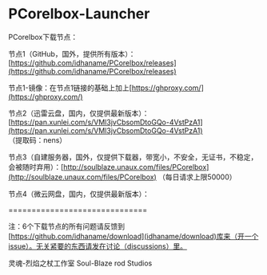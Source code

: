 # PCorelbox-Launcher

PCorelbox下载节点：

节点1（GitHub，国外，提供所有版本）：[https://github.com/idhaname/PCorelbox/releases](https://github.com/idhaname/PCorelbox/releases)

节点1-镜像：在节点1链接的基础上加上[https://ghproxy.com/](https://ghproxy.com/)

节点2（迅雷云盘，国内，仅提供最新版本）：[https://pan.xunlei.com/s/VMl3jvCbsomDtoGQo-4VstPzA1](https://pan.xunlei.com/s/VMl3jvCbsomDtoGQo-4VstPzA1) （提取码：nens）

节点3（自建服务器，国外，仅提供下载器，带宽小，不安全，无证书，不稳定，会被随时弃用）：[http://soulblaze.unaux.com/files/PCorelbox](http://soulblaze.unaux.com/files/PCorelbox) （每日请求上限50000）

节点4（微云网盘，国内，仅提供最新版本）：

==============================

注：6个下载节点的所有问题请反馈到[https://github.com/idhaname/download](idhaname/download)库来（开一个issue）。无关紧要的东西请发在讨论（discussions）里。

灵魂-烈焰之杖工作室 Soul-Blaze rod Studios
